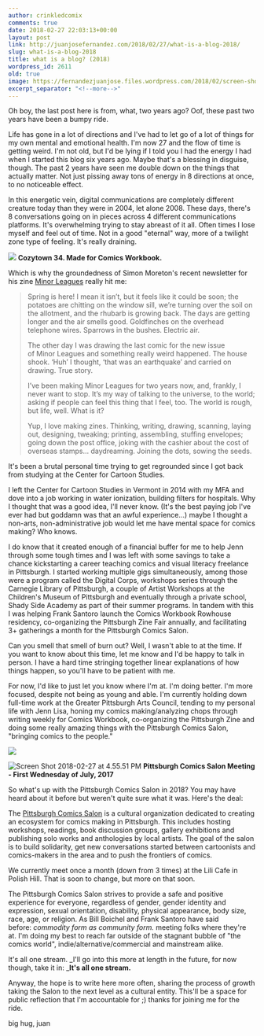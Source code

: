 ```yaml
---
author: crinkledcomix
comments: true
date: 2018-02-27 22:03:13+00:00
layout: post
link: http://juanjosefernandez.com/2018/02/27/what-is-a-blog-2018/
slug: what-is-a-blog-2018
title: what is a blog? (2018)
wordpress_id: 2611
old: true
image: https://fernandezjuanjose.files.wordpress.com/2018/02/screen-shot-2018-02-27-at-4-45-50-pm.png
excerpt_separator: "<!--more-->"
---
```


Oh boy, the last post here is from, what, two years ago? Oof, these past two years have been a bumpy ride.

Life has gone in a lot of directions and I've had to let go of a lot of things for my own mental and emotional health. I'm now 27 and the flow of time is getting weird. I'm not old, but I'd be lying if I told you I had the energy I had when I started this blog six years ago. Maybe that's a blessing in disguise, though. The past 2 years have seen me double down on the things that actually matter. Not just pissing away tons of energy in 8 directions at once, to no noticeable effect.
<!--more-->

In this energetic vein, digital communications are completely different creature today than they were in 2004, let alone 2008. These days, there's 8 conversations going on in pieces across 4 different communications platforms. It's overwhelming trying to stay abreast of it all. Often times I lose myself and feel out of time. Not in a good "eternal" way, more of a twilight zone type of feeling. It's really draining.

![](https://fernandezjuanjose.files.wordpress.com/2018/02/screen-shot-2018-02-27-at-4-45-50-pm.png) **Cozytown 34. Made for Comics Workbook.**

Which is why the groundedness of Simon Moreton's recent newsletter for his zine [Minor Leagues](http://www.smoo-comics.com/author/simon/) really hit me:


<blockquote>Spring is here! I mean it isn’t, but it feels like it could be soon; the potatoes are chitting on the window sill, we’re turning over the soil on the allotment, and the rhubarb is growing back. The days are getting longer and the air smells good. Goldfinches on the overhead telephone wires. Sparrows in the bushes. Electric air.

The other day I was drawing the last comic for the new issue of Minor Leagues and something really weird happened. The house shook. ‘Huh’ I thought, ‘that was an earthquake’ and carried on drawing. True story.

I’ve been making Minor Leagues for two years now, and, frankly, I never want to stop. It’s my way of talking to the universe, to the world; asking if people can feel this thing that I feel, too. The world is rough, but life, well. What is it?

Yup, I love making zines. Thinking, writing, drawing, scanning, laying out, designing, tweaking; printing, assembling, stuffing envelopes; going down the post office, joking with the cashier about the cost of overseas stamps… daydreaming. Joining the dots, sowing the seeds.</blockquote>


It's been a brutal personal time trying to get regrounded since I got back from studying at the Center for Cartoon Studies.

I left the Center for Cartoon Studies in Vermont in 2014 with my MFA and dove into a job working in water ionization, building filters for hospitals. Why I thought that was a good idea, I'll never know. (It's the best paying job I've ever had but goddamn was that an awful experience...) maybe I thought a non-arts, non-administrative job would let me have mental space for comics making? Who knows.

I do know that it created enough of a financial buffer for me to help Jenn through some tough times and I was left with some savings to take a chance kickstarting a career teaching comics and visual literacy freelance in Pittsburgh. I started working multiple gigs simultaneously, among those were a program called the Digital Corps, workshops series through the Carnegie Library of Pittsburgh, a couple of Artist Workshops at the Children's Museum of Pittsburgh and eventually through a private school, Shady Side Academy as part of their summer programs. In tandem with this I was helping Frank Santoro launch the Comics Workbook Rowhouse residency, co-organizing the Pittsburgh Zine Fair annually, and facilitating 3+ gatherings a month for the Pittsburgh Comics Salon.

Can you smell that smell of burn out? Well, I wasn't able to at the time. If you want to know about this time, let me know and I'd be happy to talk in person. I have a hard time stringing together linear explanations of how things happen, so you'll have to be patient with me.

For now, I'd like to just let you know where I'm at. I'm doing better. I'm more focused, despite not being as young and able. I'm currently holding down full-time work at the Greater Pittsburgh Arts Council, tending to my personal life with Jenn Lisa, honing my comics making/analyzing chops through writing weekly for Comics Workbook, co-organizing the Pittsburgh Zine and doing some really amazing things with the Pittsburgh Comics Salon, "bringing comics to the people."

![](https://fernandezjuanjose.files.wordpress.com/2018/02/screen-shot-2018-02-27-at-4-46-34-pm.png)

![Screen Shot 2018-02-27 at 4.55.51 PM](https://fernandezjuanjose.files.wordpress.com/2018/02/screen-shot-2018-02-27-at-4-55-51-pm.png) **Pittsburgh Comics Salon Meeting - First Wednesday of July, 2017**

So what's up with the Pittsburgh Comics Salon in 2018? You may have heard about it before but weren't quite sure what it was. Here's the deal:

The [Pittsburgh Comics Salon](https://www.facebook.com/groups/1530280623899434/) is a cultural organization dedicated to creating an ecosystem for comics making in Pittsburgh. This includes hosting workshops, readings, book discussion groups, gallery exhibitions and publishing solo works and anthologies by local artists. The goal of the salon is to build solidarity, get new conversations started between cartoonists and comics-makers in the area and to push the frontiers of comics.

We currently meet once a month (down from 3 times) at the Lili Cafe in Polish Hill. That is soon to change, but more on that soon.

The Pittsburgh Comics Salon strives to provide a safe and positive experience for everyone, regardless of gender, gender identity and expression, sexual orientation, disability, physical appearance, body size, race, age, or religion. As Bill Boichel and Frank Santoro have said before: _commodity form as community form._ meeting folks where they're at. I'm doing my best to reach far outside of the stagnant bubble of "the comics world", indie/alternative/commercial and mainstream alike.

It's all one stream. _I'll go into this more at length in the future, for now though, take it in: _**It's all one stream.**

Anyway, the hope is to write here more often, sharing the process of growth taking the Salon to the next level as a cultural entity. This'll be a space for public reflection that I'm accountable for ;) thanks for joining me for the ride.

big hug,
juan
